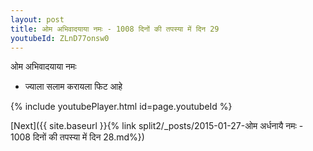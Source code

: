 ```yaml
---
layout: post
title: ओम अभिवादयाया नमः - 1008 दिनों की तपस्या में दिन 29
youtubeId: ZLnD77onsw0
---
```

 
 
 ओम अभिवादयाया नमः  
 
 -  ज्याला सलाम करायला फिट आहे 
 
  
 
  
 
 
 
 
 
 


{% include youtubePlayer.html id=page.youtubeId %}
 
[Next]({{ site.baseurl }}{% link  split2/_posts/2015-01-27-ओम अर्धनायै नमः - 1008 दिनों की तपस्या में दिन 28.md%})
 

